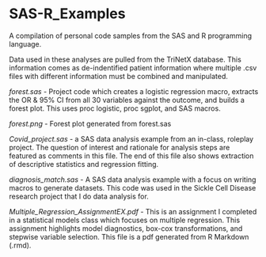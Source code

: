 # SAS-R_Examples
A compilation of personal code samples from the SAS and R programming language. 

Data used in these analyses are pulled from the TriNetX database. This information comes as de-indentified patient information
where multiple .csv files with different information must be combined and manipulated. 

*forest.sas* - Project code which creates a logistic regression macro, extracts the OR & 95% CI from all 30 variables against the outcome, and builds a forest plot. This uses
               proc logistic, proc sgplot, and SAS macros. 

*forest.png* - Forest plot generated from forest.sas

*Covid_project.sas* - a SAS data analysis example from an in-class, roleplay project. The question of
                    interest and rationale for analysis steps are featured as comments in this file.
                    The end of this file also shows extraction of descriptive statistics and regression
                    fitting.
                    
*diagnosis_match.sas* - A SAS data analysis example with a focus on writing macros to generate datasets. This
                      code was used in the Sickle Cell Disease research project that I do data analysis for.
                      
*Multiple_Regression_AssignmentEX.pdf* - This is an assignment I completed in a statistical models class which
                                       focuses on multiple regression. This assignment highlights model diagnostics, box-cox
                                       transformations, and stepwise variable selection.
                                       This file is a pdf generated from R Markdown (.rmd).
